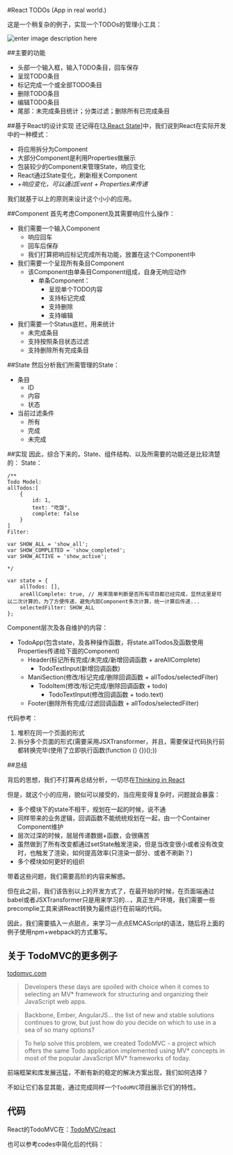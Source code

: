 #React TODOs (App in real world.)

这是一个稍复杂的例子，实现一个TODOs的管理小工具：

![enter image description here](https://lh3.googleusercontent.com/-fpXqvWYhNYw/VtPrEvmlsYI/AAAAAAAAAVk/iNW6b8nvdcY/s0/TODOs.png "TODOs.png")

##主要的功能

 - 头部一个输入框，输入TODO条目，回车保存
 - 呈现TODO条目
 - 标记完成一个或全部TODO条目
 - 删除TODO条目
 - 编辑TODO条目
 - 尾部：未完成条目统计；分类过滤；删除所有已完成条目
 
##基于React的设计实现
还记得在[[3.React State](https://github.com/tyr-liu/blog/blob/master/react-step-by-step/3.React%20State.md)]中，我们说到React在实际开发中的一种模式：

 - 将应用拆分为Component 
 - 大部分Component是利用Properties做展示
 - 包装较少的Component来管理State，响应变化
 - React通过State变化，刷新相关Component
 - *+响应变化，可以通过Event + Properties来传递*

我们就基于以上的原则来设计这个小小的应用。


##Component
首先考虑Component及其需要响应什么操作：

 - 我们需要一个输入Component
	 - 响应回车
	 - 回车后保存
	 - 我们打算把响应标记完成所有功能，放置在这个Component中
 - 我们需要一个呈现所有条目Component
	 - 该Component由单条目Component组成，自身无响应动作
		 - 单条Component：
			 - 呈现单个TODO内容
			 - 支持标记完成
			 - 支持删除
			 - 支持编辑
 - 我们需要一个Status底栏，用来统计
	 - 未完成条目
	 - 支持按照条目状态过滤
	 - 支持删除所有完成条目

##State
然后分析我们所需管理的State：

 - 条目
	 - ID
	 - 内容
	 - 状态
 - 当前过滤条件
	 - 所有
	 - 完成
	 - 未完成

##实现
因此，综合下来的，State、组件结构、以及所需要的功能还是比较清楚的：
State：
```
/**
Todo Model:
allTodos:[
	{
		id: 1,
		text: "吃饭",
		complete: false
	}
]
Filter:

var SHOW_ALL = 'show_all';
var SHOW_COMPLETED = 'show_completed';
var SHOW_ACTIVE = 'show_active';

*/

var state = {
    allTodos: [],
    areAllComplete: true, // 用来简单判断是否所有项目都已经完成，显然这里是可以二次计算的，为了方便传递，避免内部Component多次计算，统一计算后传递...
    selectedFilter: SHOW_ALL
};
```

Component层次及各自维护的内容：

 - TodoApp(包含state，及各种操作函数，将state.allTodos及函数使用Properties传递给下面的Component)
	 - Header(标记所有完成/未完成/新增回调函数 + areAllComplete)
		 - TodoTextInput(新增回调函数)
	 - ManiSection(修改/标记完成/删除回调函数 + allTodos/selectedFilter)
		 - TodoItem(修改/标记完成/删除回调函数 + todo)
			 - TodoTextInput(修改回调函数 + todo.text)
	 - Footer(删除所有完成/过滤回调函数 + allTodos/selectedFilter)

代码参考：

 1. 堆积在同一个页面的形式
 2. 拆分多个页面的形式(需要采用JSXTransformer，并且，需要保证代码执行前都转换完毕(使用了立即执行函数(function () {})();))

##总结

背后的思想，我们不打算再总结分析，一切尽在[Thinking in React](http://facebook.github.io/react/docs/thinking-in-react.zh-CN.html) 

但是，就这个小的应用，貌似可以接受的，当应用变得复杂时，问题就会暴露：

 - 多个模块下的state不相干，规划在一起的时候，说不通
 - 同样带来的业务逻辑，回调函数不能统统规划在一起，由一个Container Component维护
 - 层次过深的时候，层层传递数据+函数，会很痛苦
 - 虽然做到了所有改变都通过setState触发渲染，但是当改变很小或者没有改变时，也触发了渲染，如何提高效率(只渲染一部分、或者不刷新？)
 - 多个模块如何更好的组织

带着这些问题，我们需要高阶的内容来解惑。

但在此之前，我们该告别以上的开发方式了，在最开始的时候，在页面端通过babel或者JSXTransformer只是用来学习的...，真正生产环境，我们需要一些precomplie工具来讲React转换为最终运行在前端的代码。

因此，我们需要插入一点甜点，来学习一点点EMCAScript的语法，随后将上面的例子使用npm+webpack的方式重写。



## 关于 TodoMVC的更多例子

[todomvc.com](http://todomvc.com/)

> Developers these days are spoiled with choice when it comes to selecting an MV* framework for structuring and organizing their JavaScript web apps.

>Backbone, Ember, AngularJS… the list of new and stable solutions continues to grow, but just how do you decide on which to use in a sea of so many options?

>To help solve this problem, we created TodoMVC - a project which offers the same Todo application implemented using MV* concepts in most of the popular JavaScript MV* frameworks of today.

前端框架和库发展迅猛，不断有新的稳定的解决方案出现，我们如何选择？

不如让它们各显其能，通过完成同样一个`TodoMVC`项目展示它们的特性。

## 代码

React的TodoMVC在：[TodoMVC/react](https://github.com/tastejs/todomvc/tree/gh-pages/examples/react)

也可以参考codes中简化后的代码：

